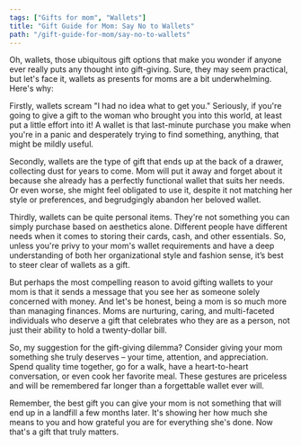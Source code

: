 ```yaml
---
tags: ["Gifts for mom", "Wallets"]
title: "Gift Guide for Mom: Say No to Wallets"
path: "/gift-guide-for-mom/say-no-to-wallets"
---
```


Oh, wallets, those ubiquitous gift options that make you wonder if anyone ever really puts any thought into gift-giving. Sure, they may seem practical, but let's face it, wallets as presents for moms are a bit underwhelming. Here's why:

Firstly, wallets scream "I had no idea what to get you." Seriously, if you're going to give a gift to the woman who brought you into this world, at least put a little effort into it! A wallet is that last-minute purchase you make when you're in a panic and desperately trying to find something, anything, that might be mildly useful.

Secondly, wallets are the type of gift that ends up at the back of a drawer, collecting dust for years to come. Mom will put it away and forget about it because she already has a perfectly functional wallet that suits her needs. Or even worse, she might feel obligated to use it, despite it not matching her style or preferences, and begrudgingly abandon her beloved wallet.

Thirdly, wallets can be quite personal items. They're not something you can simply purchase based on aesthetics alone. Different people have different needs when it comes to storing their cards, cash, and other essentials. So, unless you're privy to your mom's wallet requirements and have a deep understanding of both her organizational style and fashion sense, it’s best to steer clear of wallets as a gift.

But perhaps the most compelling reason to avoid gifting wallets to your mom is that it sends a message that you see her as someone solely concerned with money. And let's be honest, being a mom is so much more than managing finances. Moms are nurturing, caring, and multi-faceted individuals who deserve a gift that celebrates who they are as a person, not just their ability to hold a twenty-dollar bill.

So, my suggestion for the gift-giving dilemma? Consider giving your mom something she truly deserves – your time, attention, and appreciation. Spend quality time together, go for a walk, have a heart-to-heart conversation, or even cook her favorite meal. These gestures are priceless and will be remembered far longer than a forgettable wallet ever will.

Remember, the best gift you can give your mom is not something that will end up in a landfill a few months later. It's showing her how much she means to you and how grateful you are for everything she's done. Now that's a gift that truly matters.